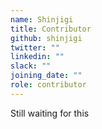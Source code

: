 ```yaml
---
name: Shinjigi
title: Contributor
github: shinjigi
twitter: ""
linkedin: ""
slack: ""
joining_date: ""
role: contributor
---
```


Still waiting for this
